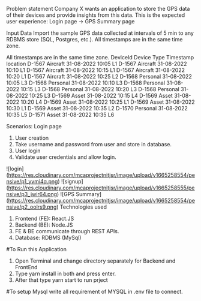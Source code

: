 Problem statement
Company X wants an application to store the GPS data of their devices and provide insights
from this data. This is the expected user experience:
Login page → GPS Summary page


Input Data
Import the sample GPS data collected at intervals of 5 min to any RDBMS store (SQL,
Postgres, etc.).
All timestamps are in the same time zone.

All timestamps are in the same time zone.
DeviceId Device Type Timestamp location
D-1567 Aircraft 31-08-2022 10:05 L1
D-1567 Aircraft 31-08-2022 10:10 L1
D-1567 Aircraft 31-08-2022 10:15 L1
D-1567 Aircraft 31-08-2022 10:20 L1
D-1567 Aircraft 31-08-2022 10:25 L2
D-1568 Personal 31-08-2022 10:05 L3
D-1568 Personal 31-08-2022 10:10 L3
D-1568 Personal 31-08-2022 10:15 L3
D-1568 Personal 31-08-2022 10:20 L3
D-1568 Personal 31-08-2022 10:25 L3
D-1569 Asset 31-08-2022 10:15 L4
D-1569 Asset 31-08-2022 10:20 L4
D-1569 Asset 31-08-2022 10:25 L1
D-1569 Asset 31-08-2022 10:30 L1
D-1569 Asset 31-08-2022 10:35 L2
D-1570 Personal 31-08-2022 10:35 L5
D-1571 Asset 31-08-2022 10:35 L6

Scenarios:
Login page
1. User creation
2. Take username and password from user and store in database.
3. User login
4. Validate user credentials and allow login.

![login] (https://res.cloudinary.com/mcaprojectnitjsr/image/upload/v1665258554/pensive/p1_yvmi4q.png)
![signup] (https://res.cloudinary.com/mcaprojectnitjsr/image/upload/v1665258555/pensive/p3_jwir64.png)
![GPS Summary] (https://res.cloudinary.com/mcaprojectnitjsr/image/upload/v1665258554/pensive/p2_oolrs9.png)
Technologies used
1. Frontend (FE): React.JS
2. Backend (BE): Node.JS
3. FE & BE communicate through REST APIs.
4. Database: RDBMS (MySql)


#To Run this Application
1. Open Terminal and change directory separately for Backend and FrontEnd
2. Type yarn install in both and press enter.
3. After that type yarn start to run prject

#To setup Mysql 
write all requirement of MYSQL  in .env file to connect.


